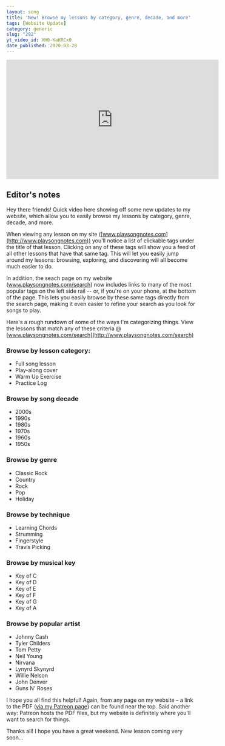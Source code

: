 ```yaml
---
layout: song
title: 'New! Browse my lessons by category, genre, decade, and more'
tags: [Website Update]
category: generic
slug: "292"
yt_video_id: XH0-KaKRCx0
date_published: 2020-03-28
---
```


<!-- Coming soon... -->

<iframe width="560" height="315" src="https://www.youtube.com/embed/XH0-KaKRCx0" frameborder="0" allow="accelerometer; autoplay; encrypted-media; gyroscope; picture-in-picture" allowfullscreen></iframe>

## Editor's notes

Hey there friends! Quick video here showing off some new updates to my website, which allow you to easily browse my lessons by category, genre, decade, and more.

When viewing any lesson on my site ([www.playsongnotes.com](http://www.playsongnotes.com)) you'll notice a list of clickable tags under the title of that lesson. Clicking on any of these tags will show you a feed of all other lessons that have that same tag. This will let you easily jump around my lessons: browsing, exploring, and discovering will all become much easier to do.

In addition, the seach page on my website (www.playsongnotes.com/search) now includes links to many of the most popular tags on the left side rail -- or, if you're on your phone, at the bottom of the page. This lets you easily browse by these same tags directly from the search page, making it even easier to refine your search as you look for songs to play.

Here's a rough rundown of some of the ways I'm categorizing things. View the lessons that match any of these criteria @ [www.playsongnotes.com/search](http://www.playsongnotes.com/search)

### Browse by lesson category:

- Full song lesson
- Play-along cover
- Warm Up Exercise
- Practice Log

### Browse by song decade

- 2000s
- 1990s
- 1980s
- 1970s
- 1960s
- 1950s

### Browse by genre

- Classic Rock
- Country
- Rock
- Pop
- Holiday

### Browse by technique

- Learning Chords
- Strumming
- Fingerstyle
- Travis Picking

### Browse by musical key

- Key of C
- Key of D
- Key of E
- Key of F
- Key of G
- Key of A

### Browse by popular artist

- Johnny Cash
- Tyler Childers
- Tom Petty
- Neil Young
- Nirvana
- Lynyrd Skynyrd
- Willie Nelson
- John Denver
- Guns N' Roses

I hope you all find this helpful! Again, from any page on my website – a link to the PDF ([via my Patreon page](http://patreon.com/songnotes)) can be found near the top. Said another way: Patreon hosts the PDF files, but my website is definitely where you'll want to search for things.

Thanks all! I hope you have a great weekend. New lesson coming very soon...
